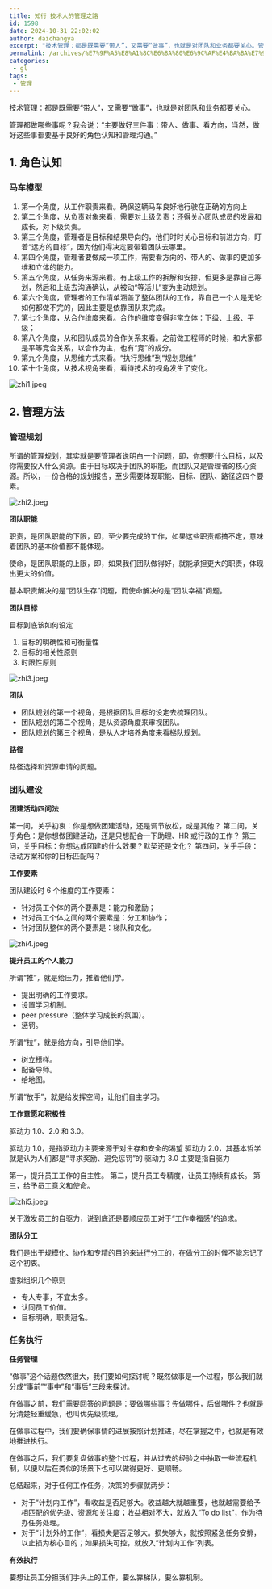 ```yaml
---
title: 知行 技术人的管理之路
id: 1598
date: 2024-10-31 22:02:02
author: daichangya
excerpt: "技术管理：都是既需要“带人”，又需要“做事”，也就是对团队和业务都要关心。管理都做哪些事呢？我会说：“主要做好三件事：带人、做事、看方向，当然，做好这些事都要基于良好的角色认知和管理沟通。”1.角色认知马车模型第一个角度，从工作职责来看。确保这辆马车良好地行驶在正确的方向上第二个角度，从负责对象来看"
permalink: /archives/%E7%9F%A5%E8%A1%8C%E6%8A%80%E6%9C%AF%E4%BA%BA%E7%9A%84%E7%AE%A1%E7%90%86%E4%B9%8B%E8%B7%AF/
categories:
 - gl
tags: 
 - 管理
---
```


技术管理：都是既需要“带人”，又需要“做事”，也就是对团队和业务都要关心。

管理都做哪些事呢？我会说：“主要做好三件事：带人、做事、看方向，当然，做好这些事都要基于良好的角色认知和管理沟通。”

## 1\. 角色认知[](#1-角色认知)

### 马车模型[](#马车模型)

1.  第一个角度，从工作职责来看。确保这辆马车良好地行驶在正确的方向上
2.  第二个角度，从负责对象来看，需要对上级负责；还得关心团队成员的发展和成长，对下级负责。
3.  第三个角度，管理者是目标和结果导向的，他们时时关心目标和前进方向，盯着“远方的目标”，因为他们得决定要带着团队去哪里。
4.  第四个角度，管理者要做成一项工作，需要看方向的、带人的、做事的更加多维和立体的能力。
5.  第五个角度，从任务来源来看。有上级工作的拆解和安排，但更多是靠自己筹划，然后和上级去沟通确认，从被动“等活儿”变为主动规划。
6.  第六个角度，管理者的工作清单涵盖了整体团队的工作，靠自己一个人是无论如何都做不完的，因此主要是依靠团队来完成。
7.  第七个角度，从合作维度来看。合作的维度变得非常立体：下级、上级、平级；
8.  第八个角度，从和团队成员的合作关系来看。之前做工程师的时候，和大家都是平等竞合关系，以合作为主，也有“竞”的成分。
9.  第九个角度，从思维方式来看。“执行思维”到“规划思维”
10.  第十个角度，从技术视角来看，看待技术的视角发生了变化。

![zhi1.jpeg](https://images.jsdiff.com/zhi1_1695124642385.jpeg)

## 2\. 管理方法[](#2-管理方法)

### 管理规划[](#管理规划)

所谓的管理规划，其实就是要管理者说明白一个问题，即，你想要什么目标，以及你需要投入什么资源。由于目标取决于团队的职能，而团队又是管理者的核心资源。所以，一份合格的规划报告，至少需要体现职能、目标、团队、路径这四个要素。

![zhi2.jpeg](https://images.jsdiff.com/zhi2_1695124655095.jpeg)

**团队职能**

职责，是团队职能的下限，即，至少要完成的工作，如果这些职责都搞不定，意味着团队的基本价值都不能体现。

使命，是团队职能的上限，即，如果我们团队做得好，就能承担更大的职责，体现出更大的价值。

基本职责解决的是“团队生存”问题，而使命解决的是“团队幸福”问题。

**团队目标**

目标到底该如何设定

1.  目标的明确性和可衡量性
2.  目标的相关性原则
3.  时限性原则

![zhi3.jpeg](https://images.jsdiff.com/zhi3_1695124668372.jpeg)

**团队**

*   团队规划的第一个视角，是根据团队目标的设定去梳理团队。
*   团队规划的第二个视角，是从资源角度来审视团队。
*   团队规划的第三个视角，是从人才培养角度来看梯队规划。

**路径**

路径选择和资源申请的问题。

### 团队建设[](#团队建设)

**团建活动四问法**

第一问，关乎初衷：你是想做团建活动，还是调节放松，或是其他？ 第二问，关乎角色：是你想做团建活动，还是只想配合一下助理、HR 或行政的工作？ 第三问，关乎目标：你想达成团建的什么效果？默契还是文化？ 第四问，关乎手段：活动方案和你的目标匹配吗？

**工作要素**

团队建设时 6 个维度的工作要素：

*   针对员工个体的两个要素是：能力和激励；
*   针对员工个体之间的两个要素是：分工和协作；
*   针对团队整体的两个要素是：梯队和文化。

![zhi4.jpeg](https://images.jsdiff.com/zhi4_1695124680490.jpeg)

**提升员工的个人能力**

所谓“推”，就是给压力，推着他们学。

*   提出明确的工作要求。
*   设置学习机制。
*   peer pressure（整体学习成长的氛围）。
*   惩罚。

所谓“拉”，就是给方向，引导他们学。

*   树立榜样。
*   配备导师。
*   给地图。

所谓“放手”，就是给发挥空间，让他们自主学习。

**工作意愿和积极性**

驱动力 1.0、2.0 和 3.0。

驱动力 1.0，是指驱动力主要来源于对生存和安全的渴望 驱动力 2.0，其基本哲学就是认为人们都是“寻求奖励、避免惩罚”的 驱动力 3.0 主要是指自驱力

第一，提升员工工作的自主性。 第二，提升员工专精度，让员工持续有成长。 第三，给予员工意义和使命。

![zhi5.jpeg](https://images.jsdiff.com/zhi5_1695124699544.jpeg)

关于激发员工的自驱力，说到底还是要顺应员工对于“工作幸福感”的追求。

**团队分工**

我们是出于规模化、协作和专精的目的来进行分工的，在做分工的时候不能忘记了这个初衷。

虚拟组织几个原则

*   专人专事，不宜太多。
*   认同员工价值。
*   目标明确，职责冠名。

### 任务执行[](#任务执行)

**任务管理**

“做事”这个话题依然很大，我们要如何探讨呢？既然做事是一个过程，那么我们就分成“事前”“事中”和“事后”三段来探讨。

在做事之前，我们需要回答的问题是：要做哪些事？先做哪件，后做哪件？也就是分清楚轻重缓急，也叫优先级梳理。

在做事过程中，我们要确保事情的进展按照计划推进，尽在掌握之中，也就是有效地推进执行。

在做事之后，我们要复盘做事的整个过程，并从过去的经验之中抽取一些流程机制，以便以后在类似的场景下也可以做得更好、更顺畅。

总结起来，对于任何工作任务，决策的步骤就两步：

*   对于“计划内工作”，看收益是否足够大。收益越大就越重要，也就越需要给予相匹配的优先级、资源和关注度；收益相对不大，就放入“To do list”，作为待办任务处理。
*   对于“计划外的工作”，看损失是否足够大。损失够大，就按照紧急任务安排，以止损为核心目的；如果损失可控，就放入“计划内工作”列表。

**有效执行**

要想让员工分担我们手头上的工作，要么靠梯队，要么靠机制。